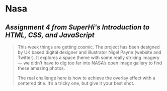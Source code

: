 # Nasa
## *Assignment 4 from SuperHi's Introduction to HTML, CSS, and JavaScript*

> This week things are getting cosmic. The project has been designed by UK based digital designer and illustrator Nigel Payne (website and Twitter). It explores a space theme with some really striking imagery — we didn’t have to dig too far into NASA’s open image gallery to find these amazing photos.
>
> The real challenge here is how to achieve the overlay effect with a centered title. It’s a tricky one, but give it your best shot.
